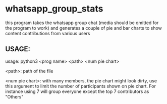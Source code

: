 # whatsapp_group_stats

this program takes the whatsapp group chat (media should be omitted for the program to work) and generates a couple of pie and bar charts to show content contributions from various users


## USAGE:

usage: python3 \<prog name\> \<path\> \<num pie chart\>

\<path\>: path of the file

\<num pie chart\>: with many members, the pie chart might look dirty, use this argument to limit the number of participants shown on pie chart. For instance using 7 will group everyone except the top 7 contributors as "Others"
